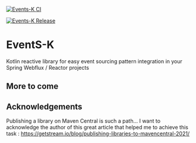 [![Events-K CI](https://github.com/GregoryBevan/events-k/actions/workflows/ci.yml/badge.svg)](https://github.com/GregoryBevan/events-k/actions/workflows/ci.yml)

[![Events-K Release](https://github.com/GregoryBevan/events-k/actions/workflows/release.yml/badge.svg)](https://github.com/GregoryBevan/events-k/actions/workflows/release.yml)

# EventS-K 
Kotlin reactive library for easy event sourcing pattern integration in your Spring Webflux / Reactor projects

## More to come

## Acknowledgements
Publishing a library on Maven Central is such a path... I want to acknowledge the author of this great article that helped me to achieve this task :
https://getstream.io/blog/publishing-libraries-to-mavencentral-2021/

